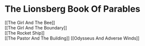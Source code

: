 # The Lionsberg Book Of Parables

[[The Girl And The Bee]]  
[[The Girl And The Boundary]]  
[[The Rocket Ship]]  
[[The Pastor And The Building]] 
[[Odysseus And Adverse Winds]] 


